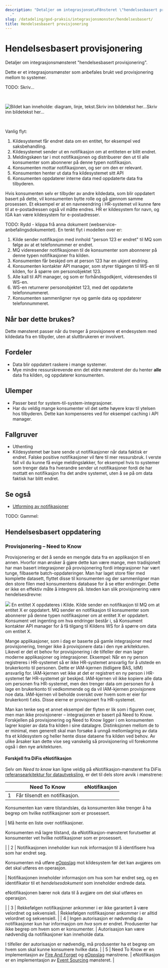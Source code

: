 ```yaml
---
description: "Detaljer om integrasjonsm\xF8nsteret \"hendelsesbasert provisjonering\"\
  ."
slug: /datadeling/god-praksis/integrasjonsmonster/hendelsesbasert/
title: Hendelsesbasert provisjonering
---
```


# Hendelsesbasert provisjonering

Detaljer om integrasjonsmønsteret "hendelsesbasert provisjonering".

Dette er et integrasjonsmønster som anbefales brukt ved provisjonering mellom to systemer.


TODO: Skriv...


​


![Bildet kan inneholde: diagram, linje, tekst.](/datadeling/img/ws-mq-sirkel.png)Skriv inn bildetekst her...Skriv inn bildetekst her...


​


Vanlig flyt:


1. Kildesystemet får endret data om en entitet, for eksempel ved saksbehandling.
2. Kildesystemet sender ut en notifikasjon om at entiteten er blitt endret.
3. Meldingskøen tar i mot notifikasjonen og distribuerer den ut til alle konsumenter som abonnerer på denne typen notifikasjon.
4. Konsumenten mottar notifikasjonen, og ser om den er relevant.
5. Konsumenten henter ut data fra kildesystemet sitt API
6. Konsumenten oppdaterer interne data med oppdaterte data fra tilbyderen.


Hvis konsumenten selv er tilbyder av andre kildedata, som blir oppdatert basert på dette, vil konsumenten bytte rolle og gå gjennom samme prosessen. Et eksempel er at en navneendring i HR-systemet vil kunne føre til at e-postadressen også vil måtte endres. HR er kildesystem for navn, og IGA kan være kildesystem for e-postadresser.

TODO: Rydd - klippa frå anna dokument (webservice-anbefalingsdokumentet). En
tenkt flyt i modellen over er:


1. Kilde sender notifikasjon med innhold "person 123 er endret" til MQ som følge av at et telefonnummer er endret.
2. MQ videresender notifikasjonen til de konsumenter som abonnerer på denne typen notifikasjoner fra kilden.
3. Konsumenten får beskjed om at person 123 har en ukjent endring.
4. Konsumenten kontakter API manager, som styrer tilgangen til WS-en til kilden, for å spørre om personobjektet 123.
5. Alle kall til API manager, og som er forhåndsgodkjent, videresendes til WS-en.
6. WS-en returnerer personobjektet 123, med det oppdaterte telefonnummeret.
7. Konsumenten sammenligner nye og gamle data og oppdaterer telefonnummeret.


## Når bør dette brukes?


Dette mønsteret passer når du trenger å provisjonere et endesystem med kildedata fra en tilbyder, uten at sluttbrukeren er involvert.


## Fordeler


* Data blir oppdatert raskere i mange systemer.
* Mye mindre ressurskrevende enn det eldre mønsteret der du henter **alle** data fra kilden, og oppdaterer konsumenten.


## Ulemper


* Passer best for system-til-system-integrasjoner.
* Har du veldig mange konsumenter vil det sette høyere krav til ytelsen hos tilbyderen. Dette kan kompenseres ved for eksempel caching i API manager.


## Fallgruver


* Uthenting
* Kildesystemet bør bare sende ut notifikasjoner når data faktisk er endret. Falske positive notifikasjoner vil føre til mer ressursbruk. I verste fall vil du kunne få evige meldingsløkker, for eksempel hvis to systemer som trenger data fra hverandre sender ut notifikasjoner fordi de har mottatt en notifikasjon fra det andre systemet, uten å se på om data faktisk har blitt endret.


## Se også


* [Utforming av notifikasjoner](/docs/datadeling/god-praksis/notifikasjonsdesign)


TODO: Gammel:


## Hendelsesbasert oppdatering


### Provisjonering – Need to Know


Provisjonering er det å sende en mengde data fra en applikasjon til en annen. Hvorfor man ønsker å gjøre dette kan være mange, men tradisjonelt har man basert integrasjoner på provisjonering fordi integrasjoner har vært tunge, filbaserte batch-oppdateringer. Man har laget store filer med komplette datasett, flyttet disse til konsumenten og der sammenligner man den store filen med konsumentens database for å se etter endringer. Dette er ikke en effektiv måte å integrere på. Isteden kan slik provisjonering være hendelsesdrevne:


![](/datadeling/img/ws-mq-sirkel.png)
En entitet X oppdateres i Kilde. Kilde sender en notifikasjon til MQ om at entitet X er oppdatert. MQ sender en notifikasjon til konsumenter som abonnerer på denne typen notifikasjoner om at entitet X er oppdatert. Konsument vet ingenting om hva endringer består i, så Konsument kontakter API manager for å få tilgang til Kildens WS for å spørre om data om entitet X.

Mange applikasjoner, som i dag er baserte på gamle integrasjoner med provisjonering, trenger ikke å provisjonere data i den nye arkitekturen. Likevel er det et behov for provisjonering i de tilfeller der man lager moderne applikasjoner og integrasjoner. Eksempel: Når en ny person registreres i HR-systemet så er ikke HR-systemet ansvarlig for å utstede en brukerkonto til personen. Dette er IAM-kjernen (tidligere BAS, IdM) ansvarlig for. IAM-kjernen vet ikke at det er registrert en ny person i HR-systemet før HR-systemet gir beskjed. IAM-kjernen vil ikke kopiere alle data om personen fra HR-systemet, men den trenger data om personen for å lage en brukerkonto til vedkommende og da vil IAM-kjernen provisjonere noe data. IAM-kjernen vil beholde oversikt over hvem som er eier for brukerkonti f.eks. Disse eierne er provisjonert fra HR-systemet.


Man kan tenke seg et annet eksempel der flyten er lik som i figuren over, men man ikke provisjonerer – integrasjonen er basert på Need to Know. Forskjellen på provisjonering og Need to Know ligger i om konsumenten lagrer kopier av data fra kilden i sine datalagre. Distinksjonen mellom de to er minimal, men generelt skal man forsøke å unngå mellomlagring av data fra et kildesystem og heller hente disse dataene fra kilden ved behov. Av ulike årsaker kan dette vise seg vanskelig så provisjonering vil forekomme også i den nye arkitekturen.


#### Forskjell fra DiFis eNotifikasjon


Selv om *Need to know* kan ligne veldig på eNotifikasjon-mønsteret fra DiFis [referansearkitektur for datautveksling](https://doc.difi.no/nasjonal-arkitektur/nab_referanse_arkitekturer_datautveksling/), er det til dels store avvik i mønstrene:




|  | Need To Know | eNotifikasjon |
| --- | --- | --- |
| 1 | Får tilsendt en notifikasjon.


Konsumenten kan være tilstandsløs, da konsumenten ikke trenger å ha begrep om hvilke notifikasjoner som er prosessert.

 | Må hente en liste over notifikasjoner.


Konsumenten må lagre tilstand, da eNotifikasjon-mønsteret forutsetter at konsumenter vet hvilke notifikasjoner som er prosessert.

 |
| 2 | Notifikasjonen inneholder kun nok informasjon til å identifisere hva som har endret seg.


Konsumenten må utføre [eOppslag](https://doc.difi.no/nasjonal-arkitektur/nab_referanse_arkitekturer_datautveksling/#_eoppslag_generelt_arkitekturm%C3%B8nster) mot kildesystem før det kan avgjøres om det skal utføres en operasjon.

 | Notifikasjonen inneholder informasjon om hva som har endret seg, og en identifikator til et *hendelsesdokument* som inneholder endrede data.


eNotifikasjonen bærer nok data til å avgjøre om det skal utføres en operasjon.

 |
| 3 | Rekkefølgen notifikasjoner ankommer i er ikke garantert å være velordnet og sekvensiell. | Rekkefølgen notifikasjoner ankommer i er alltid velordnet og sekvensiell. |
| 4 | Ingen autorisasjon er nødvendig da notifikasjoner kun har informasjon om *hva* som er endret. Produsenter har ikke begrep om hvem som er konsumenter. | Autorisasjon kan være nødvendig da notifikasjoner kan inneholde data.  

  

 I tilfeller der autorisasjon er nødvendig, må produsenter ha et begrep om hvem som skal kunne konsumere hvilke data. |
| 5 | Need To Know er en implementasjon av [Fire And Forget](https://www.enterpriseintegrationpatterns.com/patterns/conversation/FireAndForget.html) og [eOppslag](https://doc.difi.no/nasjonal-arkitektur/nab_referanse_arkitekturer_datautveksling/#_eoppslag_generelt_arkitekturm%C3%B8nster) mønstrene. | eNotifikasjon er en implementasjon av [Event Sourcing](https://martinfowler.com/eaaDev/EventSourcing.html) mønsteret. |
